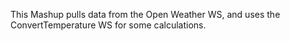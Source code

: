 This Mashup pulls data from the Open Weather WS, and uses the ConvertTemperature WS for some calculations.
